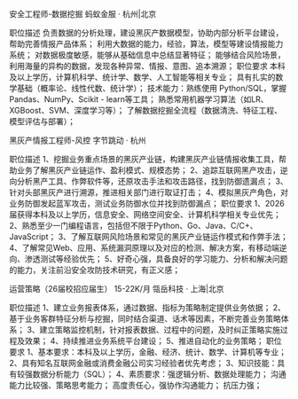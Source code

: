 安全工程师-数据挖掘
蚂蚁金服 · 杭州|北京

职位描述
负责数据的分析处理，建设黑灰产数据模型，协助内部分析平台建设，帮助完善情报产品体系；
利用大数据的能力，经验，算法，模型等建设情报能力系统；
对数据极度敏感，能够从基础信息中总结显著特征；
能够结合风险场景，利用海量的异构的数据，发现各种异常、情报、意图、追本溯源；
职位要求
本科及以上学历，计算机科学、统计学、数学、人工智能等相关专业；
具有扎实的数学基础（概率论、线性代数、统计学）；
技术能力：熟练使用 Python/SQL，掌握Pandas、NumPy、Scikit - learn等工具；
熟悉常用机器学习算法（如LR、XGBoost、SVM、深度学习等）；
了解数据挖掘全流程（数据清洗、特征工程、模型评估与部署）；


黑灰产情报工程师-风控
字节跳动 · 杭州

职位描述
1、挖掘业务重点场景的黑灰产业链，构建黑灰产业链情报收集工具，帮助业务了解黑灰产业链运作、盈利模式、规模态势；
2、追踪互联网黑产攻击，逆向分析黑产工具、作弊软件等，还原攻击手法和攻击路径，找到防御遗漏点；
3、针对头部黑灰产进行溯源，推进相关部门进行取证打击；
4、模拟黑灰产角色，对业务防御发起蓝军攻击，测试业务防御水位并找到防御漏点；
职位要求
1、2026届获得本科及以上学历，信息安全、网络空间安全、计算机科学相关专业优先；
2、熟悉至少一门编程语言，包括但不限于Python、Go、Java、C/C+、JavaScript；
3、了解互联网风险场景和常见的黑灰产业链运作模式和作弊手法；
4、了解常见Web、应用、系统漏洞原理以及对应的检测、解决方案，有移动端逆向、渗透测试等经验优先；
5、好奇心强，具备良好的学习能力、分析和解决问题的能力，关注前沿安全攻防技术研究，有正义感；


运营策略（26届校招应届生）
15-22K/月
瓴岳科技 · 上海|北京

职位描述
1、建立业务报表体系，通过数据、指标为策略制定提供业务依据；
2、基于业务客群特征分析与挖掘，同时结合渠道、话术等因素，不断完善业务策略体系；
3、建立策略监控机制，针对报表数据、过程中的问题，及时纠正策略实施过程及效果；
4、持续推进业务系统平台建设；
5、推进自动化的业务策略；
职位要求
1、基本要求：本科及以上学历，金融、经济、统计、数学、计算机等专业；
2、具有知名互联网金融或消费金融公司实习经验者优先考虑；
3、知识技能：具有较强数据分析能力（SQL）；
4、素质要求：强逻辑分析、数据处理能力；
沟通能力比较强、策略思考能力；
高度责任心，强协作沟通能力；
抗压力强；


